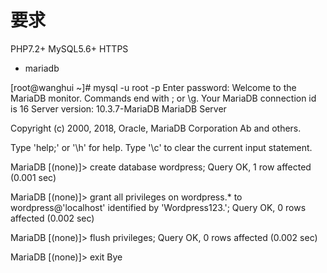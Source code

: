 # 要求

PHP7.2+ MySQL5.6+
HTTPS


- mariadb

[root@wanghui ~]# mysql -u root -p
Enter password: 
Welcome to the MariaDB monitor.  Commands end with ; or \g.
Your MariaDB connection id is 16
Server version: 10.3.7-MariaDB MariaDB Server

Copyright (c) 2000, 2018, Oracle, MariaDB Corporation Ab and others.

Type 'help;' or '\h' for help. Type '\c' to clear the current input statement.

MariaDB [(none)]> create database wordpress;
Query OK, 1 row affected (0.001 sec)

MariaDB [(none)]> grant all privileges on wordpress.* to wordpress@'localhost' identified by 'Wordpress123.';
Query OK, 0 rows affected (0.002 sec)

MariaDB [(none)]> flush privileges; 
Query OK, 0 rows affected (0.002 sec)

MariaDB [(none)]> exit 
Bye
